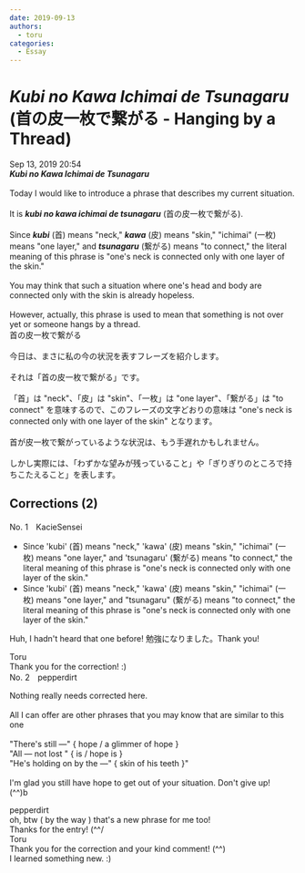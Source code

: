 ```yaml
---
date: 2019-09-13
authors:
  - toru
categories:
  - Essay
---
```


<h1 id="subject_show"><strong><em>Kubi no Kawa Ichimai de Tsunagaru</strong></em> (首の皮一枚で繋がる - Hanging by a Thread)</h1>
<div class="date">Sep 13, 2019 20:54</div>
<div id="post"><div id="body_show_ori">
<strong><em>Kubi no Kawa Ichimai de Tsunagaru</strong></em><br/><br/>Today I would like to introduce a phrase that describes my current situation.<br/><br/>It is <strong><em>kubi no kawa ichimai de tsunagaru</em></strong> (首の皮一枚で繋がる).<br/><br/>Since <strong><em>kubi</em></strong> (首) means "neck," <strong><em>kawa</em></strong> (皮) means "skin," "ichimai" (一枚) means "one layer," and <strong><em>tsunagaru</em></strong> (繋がる) means "to connect," the literal meaning of this phrase is "one's neck is connected only with one layer of the skin."<br/><br/>You may think that such a situation where one's head and body are connected only with the skin is already hopeless.<br/><br/>However, actually, this phrase is used to mean that something is not over yet or someone hangs by a thread.
</div></div>

<!-- more -->

<div id="post_ja"><div id="body_show_mo">
首の皮一枚で繋がる<br/><br/>今日は、まさに私の今の状況を表すフレーズを紹介します。<br/><br/>それは「首の皮一枚で繋がる」です。<br/><br/>「首」は "neck"、「皮」は "skin"、「一枚」は "one layer"、「繋がる」は "to connect" を意味するので、このフレーズの文字どおりの意味は "one's neck is connected only with one layer of the skin" となります。<br/><br/>首が皮一枚で繋がっているような状況は、もう手遅れかもしれません。<br/><br/>しかし実際には、「わずかな望みが残っていること」や「ぎりぎりのところで持ちこたえること」を表します。
</div></div>

## Corrections (2)
<div id="block"><div class="first_name"> No. 1　<span class="just_name">KacieSensei</span></div><div id="block2">
<ul class="correction_field">
<li class="incorrect">Since 'kubi' (首) means "neck," 'kawa' (皮) means "skin," "ichimai" (一枚) means "one layer," and 'tsunagaru' (繋がる) means "to connect," the literal meaning of this phrase is "one's neck is connected only with one layer of the skin."</li>
<li class="corrected correct">
Since 'kubi' (首) means "neck," 'kawa' (皮) means "skin," "ichimai" (一枚) means "one layer," and <span class="f_blue">"tsunagaru"</span> (繋がる) means "to connect," the literal meaning of this phrase is "one's neck is connected only with one layer of the skin."
</li>
</ul>
<p class="comment_small">
 Huh, I hadn't heard that one before! 勉強になりました。Thank you!
</p>

</div><div class="name"><span class="just_name">Toru</span><br>
Thank you for the correction! :)
</div>
</div>
<div id="block"><div class="first_name"> No. 2　<span class="just_name">pepperdirt</span></div><div id="block2">
<p class="comment_small">
 Nothing really needs corrected here.
 <br/>
 <br/>
 All I can offer are other phrases that you may know that are similar to this one
 <br/>
 <br/>
 "There's still ―" { hope / a glimmer of hope  }
 <br/>
 "All ― not lost " { is / hope is }
 <br/>
 "He's holding on by the ―" { skin of his teeth }"
 <br/>
 <br/>
 I'm glad you still have hope to get out of your situation. Don't give up!
 <br/>
 (^^)b
</p>

</div><div class="name"><span class="just_name">pepperdirt</span><br>
oh, btw ( by the way ) that's a new phrase for me too!<br/>Thanks for the entry! (^^/
</div>
<div class="name"><span class="just_name">Toru</span><br>
Thank you for the correction and your kind comment! (^^)<br/>I learned something new. :)
</div>
</div>

